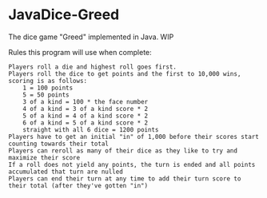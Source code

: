 # JavaDice-Greed
The dice game "Greed" implemented in Java. WIP

Rules this program will use when complete:

	Players roll a die and highest roll goes first.
	Players roll the dice to get points and the first to 10,000 wins, scoring is as follows:
		1 = 100 points
    	5 = 50 points
    	3 of a kind = 100 * the face number
    	4 of a kind = 3 of a kind score * 2
    	5 of a kind = 4 of a kind score * 2
    	6 of a kind = 5 of a kind score * 2
    	straight with all 6 dice = 1200 points
  	Players have to get an initial "in" of 1,000 before their scores start counting towards their total
  	Players can reroll as many of their dice as they like to try and maximize their score
  	If a roll does not yield any points, the turn is ended and all points accumulated that turn are nulled
  	Players can end their turn at any time to add their turn score to their total (after they've gotten "in")
